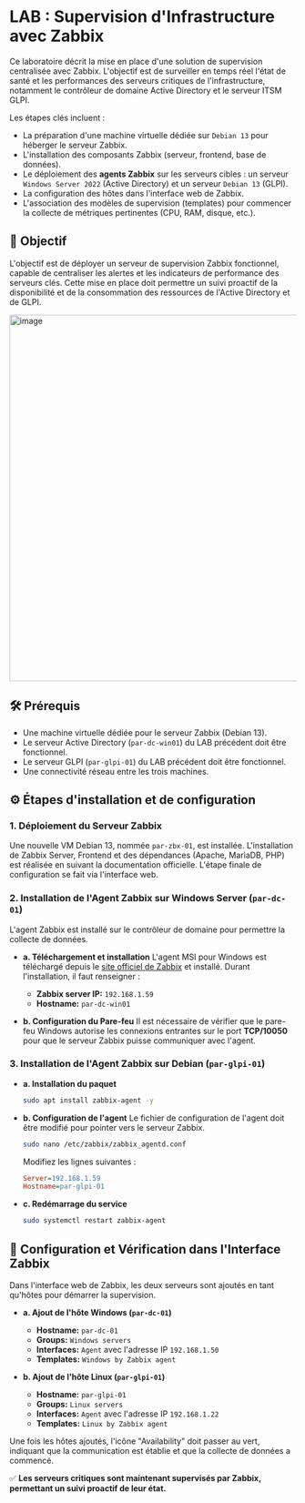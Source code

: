 # LAB : Supervision d'Infrastructure avec Zabbix

Ce laboratoire décrit la mise en place d'une solution de supervision centralisée avec Zabbix. L'objectif est de surveiller en temps réel l'état de santé et les performances des serveurs critiques de l'infrastructure, notamment le contrôleur de domaine Active Directory et le serveur ITSM GLPI.

Les étapes clés incluent :

  * La préparation d'une machine virtuelle dédiée sur `Debian 13` pour héberger le serveur Zabbix.
  * L'installation des composants Zabbix (serveur, frontend, base de données).
  * Le déploiement des **agents Zabbix** sur les serveurs cibles : un serveur `Windows Server 2022` (Active Directory) et un serveur `Debian 13` (GLPI).
  * La configuration des hôtes dans l'interface web de Zabbix.
  * L'association des modèles de supervision (templates) pour commencer la collecte de métriques pertinentes (CPU, RAM, disque, etc.).

## 🎯 Objectif

L'objectif est de déployer un serveur de supervision Zabbix fonctionnel, capable de centraliser les alertes et les indicateurs de performance des serveurs clés. Cette mise en place doit permettre un suivi proactif de la disponibilité et de la consommation des ressources de l'Active Directory et de GLPI.

<img width="1280" height="644" alt="image" src="https://github.com/user-attachments/assets/df804544-3884-4206-a942-c6ca253f96b8" />


## 🛠️ Prérequis

  * Une machine virtuelle dédiée pour le serveur Zabbix (Debian 13).
  * Le serveur Active Directory (`par-dc-win01`) du LAB précédent doit être fonctionnel.
  * Le serveur GLPI (`par-glpi-01`) du LAB précédent doit être fonctionnel.
  * Une connectivité réseau entre les trois machines.

## ⚙️ Étapes d'installation et de configuration

### 1\. Déploiement du Serveur Zabbix

Une nouvelle VM Debian 13, nommée `par-zbx-01`, est installée. L'installation de Zabbix Server, Frontend et des dépendances (Apache, MariaDB, PHP) est réalisée en suivant la documentation officielle. L'étape finale de configuration se fait via l'interface web.

### 2\. Installation de l'Agent Zabbix sur Windows Server (`par-dc-01`)

L'agent Zabbix est installé sur le contrôleur de domaine pour permettre la collecte de données.

  * **a. Téléchargement et installation**
    L'agent MSI pour Windows est téléchargé depuis le [site officiel de Zabbix](https://www.zabbix.com/download_agents) et installé. Durant l'installation, il faut renseigner :

      * **Zabbix server IP:** `192.168.1.59`
      * **Hostname:** `par-dc-win01`

  * **b. Configuration du Pare-feu**
    Il est nécessaire de vérifier que le pare-feu Windows autorise les connexions entrantes sur le port **TCP/10050** pour que le serveur Zabbix puisse communiquer avec l'agent.

### 3\. Installation de l'Agent Zabbix sur Debian (`par-glpi-01`)

  * **a. Installation du paquet**

    ```bash
    sudo apt install zabbix-agent -y
    ```

  * **b. Configuration de l'agent**
    Le fichier de configuration de l'agent doit être modifié pour pointer vers le serveur Zabbix.

    ```bash
    sudo nano /etc/zabbix/zabbix_agentd.conf
    ```

    Modifiez les lignes suivantes :

    ```ini
    Server=192.168.1.59
    Hostname=par-glpi-01
    ```

  * **c. Redémarrage du service**

    ```bash
    sudo systemctl restart zabbix-agent
    ```

## 🧪 Configuration et Vérification dans l'Interface Zabbix

Dans l'interface web de Zabbix, les deux serveurs sont ajoutés en tant qu'hôtes pour démarrer la supervision.

  * **a. Ajout de l'hôte Windows (`par-dc-01`)**

      * **Hostname:** `par-dc-01`
      * **Groups:** `Windows servers`
      * **Interfaces:** `Agent` avec l'adresse IP `192.168.1.50`
      * **Templates:** `Windows by Zabbix agent`

  * **b. Ajout de l'hôte Linux (`par-glpi-01`)**

      * **Hostname:** `par-glpi-01`
      * **Groups:** `Linux servers`
      * **Interfaces:** `Agent` avec l'adresse IP `192.168.1.22`
      * **Templates:** `Linux by Zabbix agent`

Une fois les hôtes ajoutés, l'icône "Availability" doit passer au vert, indiquant que la communication est établie et que la collecte de données a commencé.

✅ **Les serveurs critiques sont maintenant supervisés par Zabbix, permettant un suivi proactif de leur état.**
